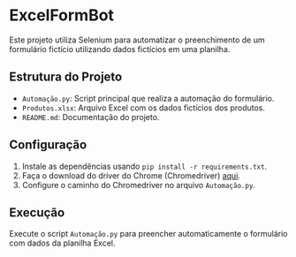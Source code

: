 ﻿# ExcelFormBot
 
Este projeto utiliza Selenium para automatizar o preenchimento de um formulário fictício utilizando dados fictícios em uma planilha.

## Estrutura do Projeto

- `Automação.py`: Script principal que realiza a automação do formulário.
- `Produtos.xlsx`: Arquivo Excel com os dados fictícios dos produtos.
- `README.md`: Documentação do projeto.

## Configuração
1. Instale as dependências usando `pip install -r requirements.txt`.
2. Faça o download do driver do Chrome (Chromedriver) [aqui]([https://sites.google.com/chromium.org/driver/](https://sites.google.com/chromium.org/driver/downloads?authuser=0)]).
3. Configure o caminho do Chromedriver no arquivo `Automação.py`.

## Execução
Execute o script `Automação.py` para preencher automaticamente o formulário com dados da planilha Excel.
